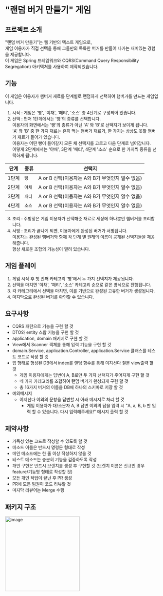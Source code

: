 # "랜덤 버거 만들기" 게임

## 프로젝트 소개
"랜덤 버거 만들기"는 웹 기반의 텍스트 게임으로, <br>
게임 이용자가 직접 선택을 통해 그들만의 독특한 버거를 만들어 나가는 재미있는 경험을 제공합니다. <br>
이 게임은 Spring 프레임워크와 CQRS(Command Query Responsibility Segregation) 아키텍처를 사용하여 제작되었습니다.

## 기능

이 게임은 이용자가 햄버거 재료를 단계별로 랜덤하게 선택하여 햄버거를 만드는 게임입니다.
1. 시작 : 게임은 '빵', '야채', '패티', '소스' 총 4단계로 구성되어 있습니다.
2. 선택 : 먼저 1단계에서는 '빵'의 종류를 선택합니다. <br>
          이용자의 화면에서는 '빵'의 종류가 아닌 'A' 와 'B'로 선택지가 보이게 됩니다. <br>
          'A' 와 'B' 중 한 가지 재료는 흔히 먹는 햄버거 재료가, 한 가지는 상상도 못할 햄버거 재료가 들어가 있습니다. <br>
          이용자는 어떤 빵이 들어갈지 모른 채 선택지를 고르고 다음 단계로 넘어갑니다. <br>
          이렇게 2단계에서는 '야채', 3단계 '패티', 4단계 '소스' 순으로 한 가지씩 종류을 선택하게 됩니다.
        
|단계|종류|선택지|
|---|---|---|
|1단계|`빵`|A or B 선택(이용자는 A와 B가 무엇인지 알수 없음)|
|2단계|`야채`|A or B 선택(이용자는 A와 B가 무엇인지 알수 없음)|
|3단계|`패티`|A or B 선택(이용자는 A와 B가 무엇인지 알수 없음)|
|4단계|`소스`|A or B 선택(이용자는 A와 B가 무엇인지 알수 없음)|
                  
3. 조리 : 주방장은 게임 이용자가 선택해준 재료로 세상에 하나뿐인 햄버거를 조리합니다.
4. 서빙 : 조리가 끝나게 되면, 이용자에게 완성된 버거가 서빙됩니다. <br>
          이용자는 완성된 햄버거와 함께 각 단계 별 원래의 이름이 공개된 선택지들을 제공해줍니다. <br>
          항상 새로운 조합의 가능성이 열려 있습니다.


## 게임 플레이

1. 게임 시작 후 첫 번째 카테고리 '빵'에서 두 가지 선택지가 제공됩니다.
2. 선택을 마치면 '야채', '패티', '소스' 카테고리 순으로 같은 방식으로 진행됩니다.
3. 각 카테고리에서 선택을 마치면, 이를 기반으로 완성된 고유한 버거가 생성됩니다.
4. 마지막으로 완성된 버거를 확인할 수 있습니다.


## 요구사항

- CQRS 패턴으로 기능을 구현 할 것
- DTO와 entity 스왑 기능을 구현 할 것
- application, domain 패키지로 구현 할 것
- View에서 Scanner 객체를 통해 입력 기능을 구현 할 것
- domain.Service, application.Controller, application.Service 클래스를 테스트 코드로 작성 할 것
- 맵 형태로 형성된 DB에서 index를 랜덤 함수를 통해 이지선다 질문 view출력 할 것
  - 게임 이용자에게는 답변이 A, B로만 두 가지 선택지가 주어지게 구현 할 것
  - 네 가지 카테고리를 조합하여 랜덤 버거가 완성되게 구현 할 것
  - 총 16가지 버거의 이름을 DB에 하나의 스키마로 저장 할 것
- 예외메시지
  - 이지선다 이외의 문항을 답변할 시 아래 메시지로 처리 할 것
    - 게임 이용자가 대/소문자 A, B 답변 이외의 답을 입력 시 "A, a, B, b 만 입력 할 수 있습니다. 다시 입력해주세요!" 메시지 출력 할 것


## 제약사항

- 가독성 있는 코드로 작성할 수 있도록 할 것
- 메소드 이름은 반드시 명령문 형태로 작성
- 메인 메소드에는 한 줄 이상 작성하지 않을 것
- 테스트 메소드는 충분히 기능을 검증하도록 작성
- 개인 구현은 반드시 브랜치를 생성 후 구현할 것 (브랜치 이름은 신규인 경우 feature/기능명 형태로 작성할 것)
- 모든 개인 작업이 끝난 후 PR 생성
- PR에 모든 팀원이 코드 리뷰할 것
- 마지막 리뷰어는 Merge 수행


## 패키지 구조
<img width="245" alt="image" src="https://github.com/mtvs-server-second-study/random-burger/assets/134987216/eb69d471-c0e8-4643-8ec8-3288aed3318c">


  

